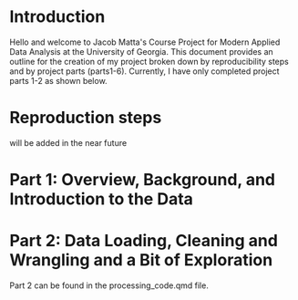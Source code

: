 # Introduction

Hello and welcome to Jacob Matta's Course Project for Modern Applied Data Analysis at the University of Georgia. This document provides an outline for the creation of my project broken down by reproducibility steps and by project parts (parts1-6). Currently, I have only completed project parts 1-2 as shown below.

# Reproduction steps

will be added in the near future

# Part 1: Overview, Background, and Introduction to the Data

# Part 2: Data Loading, Cleaning and Wrangling and a Bit of Exploration

Part 2 can be found in the processing_code.qmd file.
